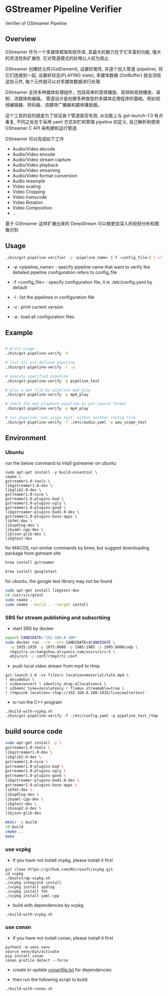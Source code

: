 # GStreamer Pipeline Verifier

Verifier of GStreamer Pipeline 

## Overview

GStreamer 作为一个多媒体框架和软件库, 其最大的魅力在于它丰富的功能, 强大的灵活性和扩展性.
它对管道模式的妙用让人叹为观止.

GStreamer 创建好元件(GstElement), 设置好属性, 并逐个加入管道 (pipeline), 将它们连接到一起, 设置好状态(PLAYING state), 多媒体数据 (GstBuffer) 就会流经这些元件, 每个元件就可以对多媒体数据进行处理.

GStreamer 支持多种媒体处理组件，包括简单的音频播放、音频和视频播放、录制、流媒体和编辑。 
管道设计是创建多种类型的多媒体应用程序的基础，例如视频编辑器、转码器、流媒体广播器和媒体播放器。

这个工具的目的就是为了验证各个管道是否有效, 从功能上与 gst-launch-1.0 有点重复, 不同之处在于采用 yaml 方式存贮和管理 pipeline 的定义, 自己解析和使用 GStreamer C API 来构建和运行管道.

GStreamer 可以完成如下工作

* Audio/Video decode
* Audio/Video encode
* Audio/Video stream capture
* Audio/Video playback
* Audio/Video streaming
* Audio/Video format conversion
* Audio resample
* Video scaling
* Video Cropping
* Video transcode
* Video Rotation
* Video Composition
* ...

基于 GStreamer 这样扩展出来的 DeepStream 可以做更加深入的视频分析和图像识别 

## Usage

```sh
./bin/gst-pipeline-verifier -p <pipeline_name> [-f <config_file>] [-v] [-l]
```
* -p <pipeline_name> : specify pipeline name that want to verify
                       the detailed pipeline configuration refers to config_file

* -f <config_file> : specify configuration file, it is ./etc/config.yaml by default

* -l : list the pipelines in configuration file

* -v : print current version

* -a : load all configuration files

## Example

```sh

# print usage
./bin/gst-pipeline-verify -h

# list all pre-defined pipeline
./bin/gst-pipeline-verify -l -a

# execute specified pipeline
./bin/gst-pipeline-verify -p pipeline_test

# play a mp4 file by pipeline mp4_play
./bin/gst-pipeline-verify -p mp4_play

# check the mp4 playback pipeline as gst-launch format
./bin/gst-pipeline-verify -p mp4_play

# run pipeline 'wav_scope_test' within aonther config file
./bin/gst-pipeline-verify -f ./etc/audio.yaml -p wav_scope_test
```


## Environment

### Ubuntu

run the below command to intall gstreamer on ubuntu

```
sudo apt-get install -y build-essential \
cmake \
gstreamer1.0-tools \
libgstreamer1.0-dev \
libglib2.0-dev \
gstreamer1.0-nice \
gstreamer1.0-plugins-bad \
gstreamer1.0-plugins-ugly \
gstreamer1.0-plugins-good \
libgstreamer-plugins-bad1.0-dev \
gstreamer1.0-plugins-base-apps \
libfmt-dev \
libspdlog-dev \
libyaml-cpp-dev \
libjson-glib-dev \
libgtest-dev

```

for MACOS, run similar commands by brew, but suggest downloading package from gstream site

```sh
brew install gstreamer

brew install googletest
```


for ubuntu, the google test library may not be found

```sh
sudo apt-get install libgtest-dev
cd /usr/src/gtest
sudo cmake .
sudo cmake --build . --target install

```

### SRS for stream publishing and subscrbing

* start SRS by docker

```sh
export CANDIDATE="192.168.0.108"
sudo docker run --rm --env CANDIDATE=$CANDIDATE \
  -p 1935:1935 -p 1975:8080 -p 1985:1985 -p 1995:8000/udp \
  registry.cn-hangzhou.aliyuncs.com/ossrs/srs:5 \
  objs/srs -c conf/rtmp2rtc.conf
```

* push local video stream from mp4 to rtmp

```
gst-launch-1.0 -vv filesrc location=material/talk.mp4 \
! decodebin \
! videoconvert ! identity drop-allocation=1 \
! x264enc tune=zerolatency ! flvmux streamable=true \
! rtmpsink location='rtmp://192.168.0.108:1935/live/waltertest'
```

* or run the C++ program

```
./build-with-vcpkg.sh
./bin/gst-pipeline-verify -f ./etc/config.yaml -p pipeline_test_rtmp
```


## build source code

```sh
sudo apt-get install -y \
gstreamer1.0-tools \
libgstreamer1.0-dev \
libglib2.0-dev \
gstreamer1.0-nice \
gstreamer1.0-plugins-bad \
gstreamer1.0-plugins-ugly \
gstreamer1.0-plugins-good \
libgstreamer-plugins-bad1.0-dev \
gstreamer1.0-plugins-base-apps \
libfmt-dev \
libspdlog-dev \
libyaml-cpp-dev \
libgtest-dev \
libsoup2.4-dev \
libjson-glib-dev

mkdir -p build
cd build
cmake ..
make
```

### use vcpkg

* if you have not install vcpkg, please install it first

```
git clone https://github.com/Microsoft/vcpkg.git
cd vcpkg
./bootstrap-vcpkg.sh
./vcpkg integrate install
./vcpkg install spdlog
./vcpkg install fmt
./vcpkg install yaml-cpp
```

* build with dependencies by vcpkg

```
./build-with-vcpkg.sh
```

### use conan

* if you have not install conan, please install it first
```
python3 -m venv venv
source venv/bin/activate
pip install conan
conan profile detect --force
```

* create or update [conanfile.txt](conanfile.txt) for dependencies
  
* then run the following script to build
  
```
./build-with-conan.sh

```


